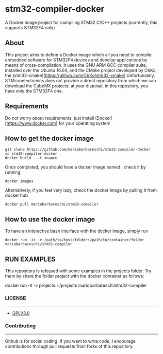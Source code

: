 # stm32-compiler-docker
A Docker image project for compiling STM32 C/C++ projects (currently, this supports STM32F4 only)

## About ##
This project aims to define a Docker image which all you need to compile embedded software for STM32F4 devices and develop applications by means of cross-compilation.
It uses the GNU ARM GCC compiler suite, installed over the Ubuntu 16.04, and the CMake project developed by ObKo, the (stm32-cmake)[https://github.com/ObKo/stm32-cmake]
Unfortunately, STMicroelectronics does not provide a direct repository from which we can download the CubeMX projects: at your disposal, in this repository, you have only the STM32F4 one.

## Requirements ##
Do not worry about requirements: just install (Docker)[https://www.docker.com] for your operating system

## How to get the docker image ##

    git clone https://github.com/mariobarbareschi/stm32-compiler-docker
    cd stm32-compiler-docker
    docker build . -t <name>

Once completed, you should have a docker image named <name>, check it by running

    docker images

Alternatively, if you feel very lazy, check the docker image by pulling it from docker hub

    docker pull mariobarbareschi/stm32-compiler

## How to use the docker image ##
To have an interactive bash interface with the docker image, simply run

    docker run -it -v /path/to/host/folder:/path/to/container/folder mariobarbareschi/stm32-compiler

## RUN EXAMPLES ##
This repository is released with some examples in the projects folder.
Try them by share the folder project with the docker container as follows:

docker run -it -v projects:~/projects mariobarbareschi/stm32-compiler

### LICENSE ###
--------

* [GPLV3.0](https://www.gnu.org/licenses/licenses.html)

### Contributing ###
----------

Github is for social coding: if you want to write code, I encourage contributions through pull requests from forks of this repository.
